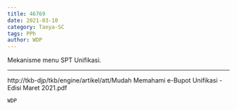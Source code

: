 ```yaml
---
title: 46769
date: 2021-03-10
category: Tanya-SC
tags: PPh
author: WDP
---
```


Mekanisme menu SPT Unifikasi.

---

http://tkb-djp/tkb/engine/artikel/att/Mudah Memahami e-Bupot Unifikasi - Edisi Maret 2021.pdf

`WDP`
